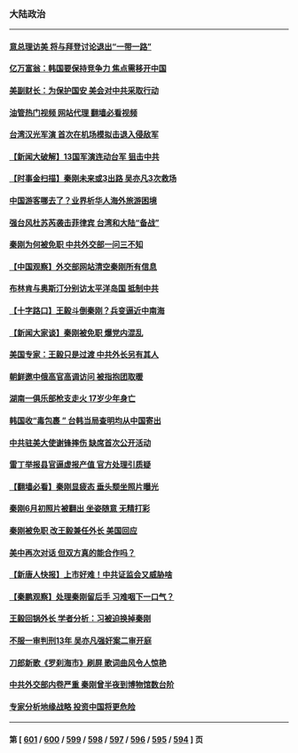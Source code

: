 ### 大陆政治
---
#### [意总理访美 将与拜登讨论退出“一带一路”](../../pages/ncid277/n14042454.md?07270445) 
#### [亿万富翁：韩国要保持竞争力 焦点需移开中国](../../pages/ncid277/n14042366.md?07270445) 
#### [美副财长：为保护国安 美会对中共采取行动](../../pages/ncid277/n14042469.md?07270445) 
#### [油管热门视频 网站代理 翻墙必看视频](http://138.2.39.72:81/youtube.html?epic-marker?07270445)
#### [台湾汉光军演 首次在机场模拟击退入侵敌军](../../pages/ncid277/n14042382.md?07270445) 
#### [【新闻大破解】13国军演连动台军 狙击中共](../../pages/ncid277/n14042410.md?07270445) 
#### [【时事金扫描】秦刚未来或3出路 吴亦凡3次救场](../../pages/ncid277/n14042387.md?07270445) 
#### [中国游客哪去了？业界析华人海外旅游困境](../../pages/ncid277/n14042407.md?07270445) 
#### [强台风杜苏芮袭击菲律宾 台湾和大陆“备战”](../../pages/ncid277/n14042319.md?07270445) 
#### [秦刚为何被免职 中共外交部一问三不知](../../pages/ncid277/n14042375.md?07270445) 
#### [【中国观察】外交部网站清空秦刚所有信息](../../pages/ncid277/n14042266.md?07270445) 
#### [布林肯与奥斯汀分别访太平洋岛国 抵制中共](../../pages/ncid277/n14042324.md?07270445) 
#### [【十字路口】王毅斗倒秦刚？兵变逼近中南海](../../pages/ncid277/n14042299.md?07270445) 
#### [【新闻大家谈】秦刚被免职 爆党内混乱](../../pages/ncid277/n14042301.md?07270445) 
#### [美国专家：王毅只是过渡 中共外长另有其人](../../pages/ncid277/n14042270.md?07270445) 
#### [朝鲜邀中俄高官高调访问 被指抱团取暖](../../pages/ncid277/n14042248.md?07270445) 
#### [湖南一俱乐部枪支走火 17岁少年身亡](../../pages/ncid277/n14042185.md?07270445) 
#### [韩国收“毒包裹 ” 台韩当局查明均从中国寄出](../../pages/ncid277/n14042005.md?07270445) 
#### [中共驻美大使谢锋摔伤 缺席首次公开活动](../../pages/ncid277/n14042082.md?07270445) 
#### [雷丁举报县官逼虚报产值 官方处理引质疑](../../pages/ncid277/n14042095.md?07270445) 
#### [【翻墙必看】秦刚显疲态 垂头颓坐照片曝光](../../pages/ncid277/n14041988.md?07270445) 
#### [秦刚6月初照片被翻出 坐姿随意 无精打彩](../../pages/ncid277/n14041992.md?07270445) 
#### [秦刚被免职 改王毅兼任外长 美国回应](../../pages/ncid277/n14041897.md?07270445) 
#### [美中再次对话 但双方真的能合作吗？](../../pages/ncid277/n14041363.md?07270445) 
#### [【新唐人快报】上市好难！中共证监会又威胁啥](../../pages/ncid277/n14041835.md?07270445) 
#### [【秦鹏观察】处理秦刚留后手 习难咽下一口气？](../../pages/ncid277/n14041779.md?07270445) 
#### [王毅回锅外长 学者分析：习被迫换掉秦刚](../../pages/ncid277/n14041808.md?07270445) 
#### [不服一审判刑13年 吴亦凡强奸案二审开庭](../../pages/ncid277/n14041711.md?07270445) 
#### [刀郎新歌《罗刹海市》刷屏 歌词曲风令人惊艳](../../pages/ncid277/n14041825.md?07270445) 
#### [中共外交部内卷严重 秦刚曾半夜到博物馆数台阶](../../pages/ncid277/n14041747.md?07270445) 
#### [专家分析地缘战略 投资中国将更危险](../../pages/ncid277/n14040701.md?07270445) 

---
#### 第 [ [601](./601.md?07270445) / [600](./600.md?07270445) / [599](./599.md?07270445) / [598](./598.md?07270445) / [597](./597.md?07270445) / [596](./596.md?07270445) / [595](./595.md?07270445) / [594](./594.md?07270445) ] 页

